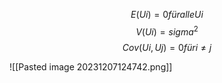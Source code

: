$$E(Ui) = 0 für alle Ui$$
$$V(Ui) = sigma^2$$
$$Cov(Ui,Uj)= 0 für i \neq j$$


![[Pasted image 20231207124742.png]]
